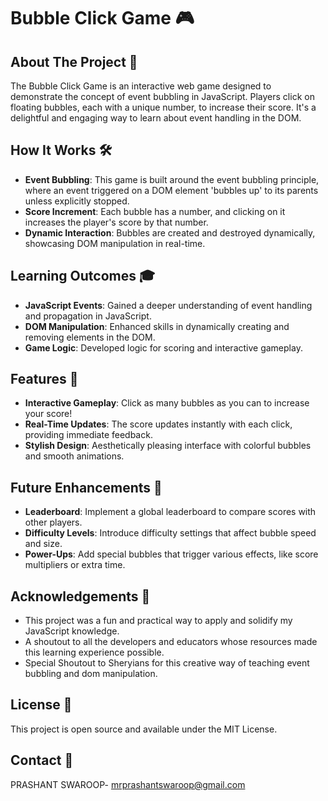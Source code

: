 # Bubble Click Game 🎮

## About The Project 📖

The Bubble Click Game is an interactive web game designed to demonstrate the concept of event bubbling in JavaScript. Players click on floating bubbles, each with a unique number, to increase their score. It's a delightful and engaging way to learn about event handling in the DOM.

## How It Works 🛠️

- **Event Bubbling**: This game is built around the event bubbling principle, where an event triggered on a DOM element 'bubbles up' to its parents unless explicitly stopped.
- **Score Increment**: Each bubble has a number, and clicking on it increases the player's score by that number.
- **Dynamic Interaction**: Bubbles are created and destroyed dynamically, showcasing DOM manipulation in real-time.

## Learning Outcomes 🎓

- **JavaScript Events**: Gained a deeper understanding of event handling and propagation in JavaScript.
- **DOM Manipulation**: Enhanced skills in dynamically creating and removing elements in the DOM.
- **Game Logic**: Developed logic for scoring and interactive gameplay.

## Features 🌟

- **Interactive Gameplay**: Click as many bubbles as you can to increase your score!
- **Real-Time Updates**: The score updates instantly with each click, providing immediate feedback.
- **Stylish Design**: Aesthetically pleasing interface with colorful bubbles and smooth animations.

## Future Enhancements 🔮

- **Leaderboard**: Implement a global leaderboard to compare scores with other players.
- **Difficulty Levels**: Introduce difficulty settings that affect bubble speed and size.
- **Power-Ups**: Add special bubbles that trigger various effects, like score multipliers or extra time.

## Acknowledgements 👏

- This project was a fun and practical way to apply and solidify my JavaScript knowledge.
- A shoutout to all the developers and educators whose resources made this learning experience possible.
- Special Shoutout to Sheryians for this creative way of teaching event bubbling and dom manipulation.

## License 📄

This project is open source and available under the MIT License.

## Contact 📧

PRASHANT SWAROOP- mrprashantswaroop@gmail.com

